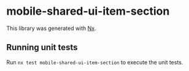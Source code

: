 # mobile-shared-ui-item-section

This library was generated with [Nx](https://nx.dev).

## Running unit tests

Run `nx test mobile-shared-ui-item-section` to execute the unit tests.
